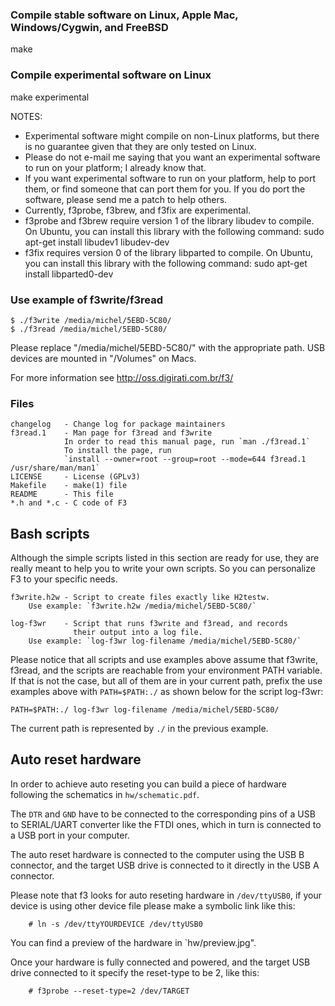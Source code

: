 ### Compile stable software on Linux, Apple Mac, Windows/Cygwin, and FreeBSD

make


### Compile experimental software on Linux

make experimental

NOTES:
   - Experimental software might compile on non-Linux platforms, but
     there is no guarantee given that they are only tested on Linux.
   - Please do not e-mail me saying that you want an experimental software
     to run on your platform; I already know that.
   - If you want experimental software to run on your platform,
     help to port them, or find someone that can port them for you.
     If you do port the software, please send me a patch to help others.
   - Currently, f3probe, f3brew, and f3fix are experimental.
   - f3probe and f3brew require version 1 of the library libudev to compile.
     On Ubuntu, you can install this library with the following command:
     sudo apt-get install libudev1 libudev-dev
   - f3fix requires version 0 of the library libparted to compile.
     On Ubuntu, you can install this library with the following command:
     sudo apt-get install libparted0-dev


### Use example of f3write/f3read

```
$ ./f3write /media/michel/5EBD-5C80/
$ ./f3read /media/michel/5EBD-5C80/
```

Please replace "/media/michel/5EBD-5C80/" with the appropriate path.
USB devices are mounted in "/Volumes" on Macs.

For more information see http://oss.digirati.com.br/f3/


### Files

    changelog   - Change log for package maintainers
    f3read.1    - Man page for f3read and f3write
                In order to read this manual page, run `man ./f3read.1`
                To install the page, run
                `install --owner=root --group=root --mode=644 f3read.1 /usr/share/man/man1`
    LICENSE     - License (GPLv3)
    Makefile    - make(1) file
    README      - This file
    *.h and *.c - C code of F3

## Bash scripts

Although the simple scripts listed in this section are ready for use,
they are really meant to help you to write your own scripts.
So you can personalize F3 to your specific needs.

    f3write.h2w - Script to create files exactly like H2testw.
        Use example: `f3write.h2w /media/michel/5EBD-5C80/`

    log-f3wr    - Script that runs f3write and f3read, and records
                  their output into a log file.
        Use example: `log-f3wr log-filename /media/michel/5EBD-5C80/`

Please notice that all scripts and use examples above assume that
f3write, f3read, and the scripts are reachable from
your environment PATH variable.
If that is not the case, but all of them are in your current path,
prefix the use examples above with `PATH=$PATH:./` as shown below
for the script log-f3wr:

`PATH=$PATH:./ log-f3wr log-filename /media/michel/5EBD-5C80/`

The current path is represented by `./` in the previous example.

## Auto reset hardware

In order to achieve auto reseting you can build a piece of hardware following
the schematics in `hw/schematic.pdf`.

The `DTR` and `GND` have to be connected to the corresponding pins of a USB to
SERIAL/UART converter like the FTDI ones, which in turn is connected to a USB
port in your computer.

The auto reset hardware is connected to the computer using the USB B connector,
and the target USB drive is connected to it directly in the USB A connector.

Please note that f3 looks for auto reseting hardware in `/dev/ttyUSB0`, if your
device is using other device file please make a symbolic link like this:

        # ln -s /dev/ttyYOURDEVICE /dev/ttyUSB0

You can find a preview of the hardware in `hw/preview.jpg".

Once your hardware is fully connected and powered, and the target USB drive
connected to it specify the reset-type to be 2, like this:

        # f3probe --reset-type=2 /dev/TARGET
